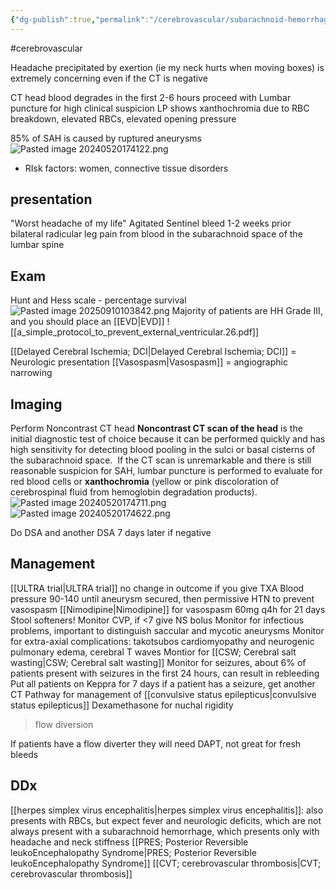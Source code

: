 ```yaml
---
{"dg-publish":true,"permalink":"/cerebrovascular/subarachnoid-hemorrhage/","created":"2024-05-20T17:41:01.717-07:00","updated":"2025-09-21T15:32:23.248-07:00"}
---
```



#cerebrovascular 

Headache precipitated by exertion (ie my neck hurts when moving boxes) is extremely concerning even if the CT is negative

CT head blood degrades in the first 2-6 hours
	proceed with Lumbar puncture for high clinical suspicion
		LP shows xanthochromia due to RBC breakdown, elevated RBCs, elevated opening pressure 

85% of SAH is caused by ruptured aneurysms
![Pasted image 20240520174122.png](/img/user/assets/Pasted%20image%2020240520174122.png)
- RIsk factors: women, connective tissue disorders

## presentation
"Worst headache of my life"
Agitated
Sentinel bleed 1-2 weeks prior
bilateral radicular leg pain from blood in the subarachnoid space of the lumbar spine

## Exam
Hunt and Hess scale - percentage survival
![Pasted image 20250910103842.png](/img/user/Cerebrovascular/assets/Pasted%20image%2020250910103842.png)
Majority of patients are HH Grade III, and you should place an [[EVD\|EVD]] 
![[a_simple_protocol_to_prevent_external_ventricular.26.pdf]]

[[Delayed Cerebral Ischemia; DCI\|Delayed Cerebral Ischemia; DCI]] = Neurologic presentation
[[Vasospasm\|Vasospasm]] = angiographic narrowing
## Imaging
Perform Noncontrast CT head
	**Noncontrast CT scan of the head** is the initial diagnostic test of choice because it can be performed quickly and has high sensitivity for detecting blood pooling in the sulci or basal cisterns of the subarachnoid space.  If the CT scan is unremarkable and there is still reasonable suspicion for SAH, lumbar puncture is performed to evaluate for red blood cells or **xanthochromia** (yellow or pink discoloration of cerebrospinal fluid from hemoglobin degradation products).
![Pasted image 20240520174711.png](/img/user/Cerebrovascular/assets/Pasted%20image%2020240520174711.png)
![Pasted image 20240520174622.png](/img/user/Cerebrovascular/assets/Pasted%20image%2020240520174622.png)

Do DSA and another DSA 7 days later if negative

## Management
[[ULTRA trial\|ULTRA trial]] no change in outcome if you give TXA
Blood pressure 90-140 until aneurysm secured, then permissive HTN to prevent vasospasm
	[[Nimodipine\|Nimodipine]] for vasospasm 60mg q4h for 21 days
Stool softeners!
Monitor CVP, if <7 give NS bolus
Monitor for infectious problems, important to distinguish saccular and mycotic aneurysms
Monitor for extra-axial complications: takotsubos cardiomyopathy and neurogenic pulmonary edema, cerebral T waves
Montior for [[CSW; Cerebral salt wasting\|CSW; Cerebral salt wasting]]
Monitor for seizures, about 6% of patients present with seizures in the first 24 hours, can result in rebleeding
	Put all patients on Keppra for 7 days
	if a patient has a seizure, get another CT 
	Pathway for management of [[convulsive status epilepticus\|convulsive status epilepticus]]
Dexamethasone for nuchal rigidity

>flow diversion

If patients have a flow diverter they will need DAPT, not great for fresh bleeds


## DDx
[[herpes simplex virus encephalitis\|herpes simplex virus encephalitis]]: also presents with RBCs, but expect fever and neurologic deficits, which are not always present with a subarachnoid hemorrhage, which presents only with headache and neck stiffness
[[PRES; Posterior Reversible leukoEncephalopathy Syndrome\|PRES; Posterior Reversible leukoEncephalopathy Syndrome]]
[[CVT; cerebrovascular thrombosis\|CVT; cerebrovascular thrombosis]]
